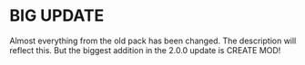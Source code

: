 # BIG UPDATE

Almost everything from the old pack has been changed. The description will reflect this. But the biggest addition in the 2.0.0 update is CREATE MOD!